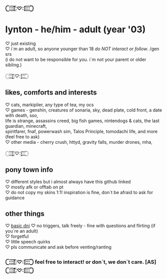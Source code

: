 ### 𓊆:̲̅:̲̅:̲̅[̲̅:♡:]̲̅:̲̅:̲̅:̲̅𓊇

# lynton - he/him - adult (year '03)
♡ just existing <br>
♡ i´m an adult, so anyone younger than 18 *do NOT interact or follow*. /gen srs <br> (i do not want to be responsible for you. i´m not your parent or older sibling.) <br>

𓊆:̲̅:̲̅:̲̅[̲̅:♡:]̲̅:̲̅:̲̅:̲̅𓊇
## likes, comforts and interests
♡ cats, markiplier, any type of tea, my ocs <br>
♡ games - genshin, creatures of sonaria, sky, dead plate, cold front, a date with death, sso, <br> life is strange, assassins creed, big fish games, nintendogs & cats, the last guardian, minecraft, <br> spiritfarer, fnaf, powerwash sim, Talos Principle, tomodachi life, and more (feel free to ask) <br>
♡ other media - cherry crush, httyd, gravity falls, murder drones, mha, <br>

𓊆:̲̅:̲̅:̲̅[̲̅:♡:]̲̅:̲̅:̲̅:̲̅𓊇
## pony town info
♡ different styles but i almost always have this github linked <br>
♡ mostly afk or offtab on pt <br>
♡ do not copy my skins 1:1! inspiration is fine, don´t be afraid to ask for guidance <br>

## other things 
♡ [basic dni](https://dni-criteria.carrd.co/)
♡ no triggers, talk freely - fine with questions and flirting (if you´re an adult) <br>
♡ forgetful <br>
♡ little speech quirks <br>
♡ pls communicate and ask before venting/ranting 

### 𓊆:̲̅:̲̅:̲̅[̲̅:♡:]̲̅:̲̅:̲̅:̲̅𓊇 feel free to interact! or don´t, we don´t care. \[AS\] 𓊆:̲̅:̲̅:̲̅[̲̅:♡:]̲̅:̲̅:̲̅:̲̅𓊇
